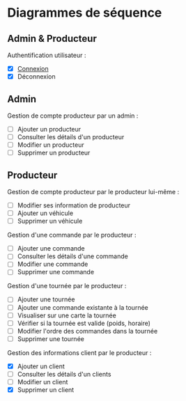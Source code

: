 # Diagrammes de séquence

## Admin & Producteur

Authentification utilisateur :

- [x] [Connexion](diagrammes-de-sequence/connexion.drawio.png)
- [x] Déconnexion

## Admin

Gestion de compte producteur par un admin :

- [ ] Ajouter un producteur
- [ ] Consulter les détails d'un producteur
- [ ] Modifier un producteur
- [ ] Supprimer un producteur

## Producteur

Gestion de compte producteur par le producteur lui-même :

- [ ] Modifier ses information de producteur
- [ ] Ajouter un véhicule
- [ ] Supprimer un véhicule

Gestion d'une commande par le producteur :

- [ ] Ajouter une commande
- [ ] Consulter les détails d'une commande
- [ ] Modifier une commande
- [ ] Supprimer une commande

Gestion d'une tournée par le producteur :

- [ ] Ajouter une tournée
- [ ] Ajouter une commande existante à la tournée
- [ ] Visualiser sur une carte la tournée
- [ ] Vérifier si la tournée est valide (poids, horaire)
- [ ] Modifier l'ordre des commandes dans la tournée
- [ ] Supprimer une tournée

Gestion des informations client par le producteur :

- [x] Ajouter un client
- [ ] Consulter les détails d'un clients
- [ ] Modifier un client
- [x] Supprimer un client

